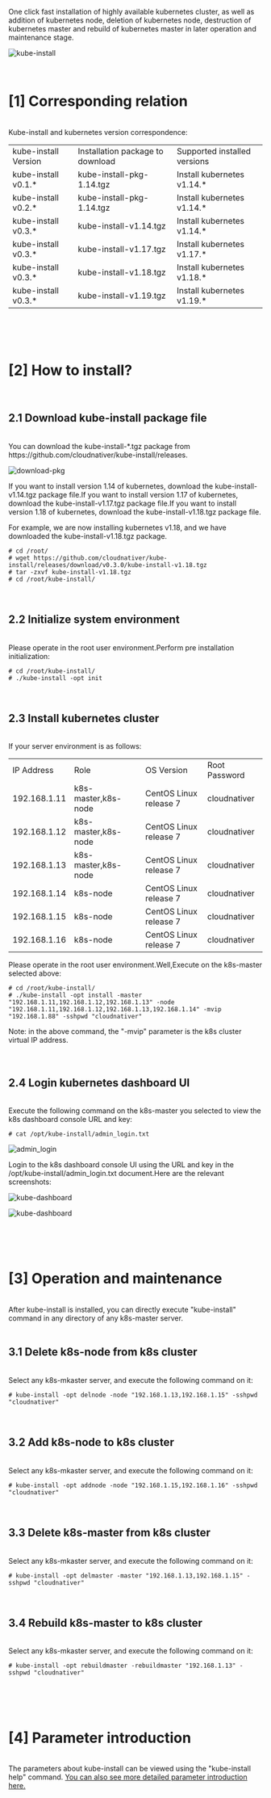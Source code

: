 One click fast installation of highly available kubernetes cluster, as well as addition of kubernetes node, deletion of kubernetes node, destruction of kubernetes master and rebuild of kubernetes master in later operation and maintenance stage.
<br>

![kube-install](docs/images/kube-install-logo.jpg)

<br>

# [1] Corresponding relation

<br>
Kube-install and kubernetes version correspondence:
<table>
<tr><td>kube-install Version</td><td>Installation package to download</td><td>Supported installed versions</td>
<tr><td> kube-install v0.1.* </td><td> kube-install-pkg-1.14.tgz</td><td> Install kubernetes v1.14.* </td></tr>
<tr><td> kube-install v0.2.* </td><td> kube-install-pkg-1.14.tgz</td><td> Install kubernetes v1.14.* </td></tr>
<tr><td> kube-install v0.3.* </td><td> kube-install-v1.14.tgz</td><td> Install kubernetes v1.14.* </td></tr>
<tr><td> kube-install v0.3.* </td><td> kube-install-v1.17.tgz</td><td> Install kubernetes v1.17.* </td></tr>
<tr><td> kube-install v0.3.* </td><td> kube-install-v1.18.tgz</td><td> Install kubernetes v1.18.* </td></tr>
<tr><td> kube-install v0.3.* </td><td> kube-install-v1.19.tgz</td><td> Install kubernetes v1.19.* </td></tr>
</table>
<br>
<br>
<br>

# [2] How to install?

<br>

## 2.1 Download kube-install package file

<br>
You can download the kube-install-*.tgz package from https://github.com/cloudnativer/kube-install/releases. <br>

![download-pkg](docs/images/download-pkg.jpg)

If you want to install version 1.14 of kubernetes, download the kube-install-v1.14.tgz package file.If you want to install version 1.17 of kubernetes, download the kube-install-v1.17.tgz package file.If you want to install version 1.18 of kubernetes, download the kube-install-v1.18.tgz package file.<br>

For example, we are now installing kubernetes v1.18, and we have downloaded the kube-install-v1.18.tgz package.<br>


```
# cd /root/
# wget https://github.com/cloudnativer/kube-install/releases/download/v0.3.0/kube-install-v1.18.tgz
# tar -zxvf kube-install-v1.18.tgz
# cd /root/kube-install/
```

<br>

## 2.2 Initialize system environment

<br>
Please operate in the root user environment.Perform pre installation initialization:<br>

```
# cd /root/kube-install/
# ./kube-install -opt init
```

<br>

## 2.3 Install kubernetes cluster

<br>
If your server environment is as follows:<br>
<table>
<tr><td>IP Address</td><td>Role</td><td>OS Version</td><td>Root Password</td></tr>
<tr><td>192.168.1.11</td><td>k8s-master,k8s-node</td><td>CentOS Linux release 7</td><td>cloudnativer</td></tr>
<tr><td>192.168.1.12</td><td>k8s-master,k8s-node</td><td>CentOS Linux release 7</td><td>cloudnativer</td></tr>
<tr><td>192.168.1.13</td><td>k8s-master,k8s-node</td><td>CentOS Linux release 7</td><td>cloudnativer</td></tr>
<tr><td>192.168.1.14</td><td>k8s-node</td><td>CentOS Linux release 7</td><td>cloudnativer</td></tr>
<tr><td>192.168.1.15</td><td>k8s-node</td><td>CentOS Linux release 7</td><td>cloudnativer</td></tr>
<tr><td>192.168.1.16</td><td>k8s-node</td><td>CentOS Linux release 7</td><td>cloudnativer</td></tr>
</table>
Please operate in the root user environment.Well,Execute on the k8s-master selected above:<br>

```
# cd /root/kube-install/
# ./kube-install -opt install -master "192.168.1.11,192.168.1.12,192.168.1.13" -node "192.168.1.11,192.168.1.12,192.168.1.13,192.168.1.14" -mvip "192.168.1.88" -sshpwd "cloudnativer"
```

Note: in the above command, the "-mvip" parameter is the k8s cluster virtual IP address.
<br>
<br>
<br>

## 2.4 Login kubernetes dashboard UI

<br>
Execute the following command on the k8s-master you selected to view the k8s dashboard console URL and key:<br>

```
# cat /opt/kube-install/admin_login.txt
```


![admin_login](docs/images/admin_login.jpg)

Login to the k8s dashboard console UI using the URL and key in the /opt/kube-install/admin_login.txt document.Here are the relevant screenshots:

![kube-dashboard](docs/images/kube-dashboard1.jpg)


![kube-dashboard](docs/images/kube-dashboard2.jpg)

<br>
<br>
<br>

# [3] Operation and maintenance

<br>
After kube-install is installed, you can directly execute "kube-install" command in any directory of any k8s-master server.<br>
<br>

## 3.1 Delete k8s-node from k8s cluster

<br>
Select any k8s-mkaster server, and execute the following command on it:<br>

```
# kube-install -opt delnode -node "192.168.1.13,192.168.1.15" -sshpwd "cloudnativer"
```

<br>

## 3.2 Add k8s-node to k8s cluster

<br>
Select any k8s-mkaster server, and execute the following command on it:<br>

```
# kube-install -opt addnode -node "192.168.1.15,192.168.1.16" -sshpwd "cloudnativer"
```

<br>

## 3.3 Delete k8s-master from k8s cluster

<br>
Select any k8s-mkaster server, and execute the following command on it:<br>

```
# kube-install -opt delmaster -master "192.168.1.13,192.168.1.15" -sshpwd "cloudnativer"
```

<br>

## 3.4 Rebuild k8s-master to k8s cluster

<br>
Select any k8s-mkaster server, and execute the following command on it:<br>

```
# kube-install -opt rebuildmaster -rebuildmaster "192.168.1.13" -sshpwd "cloudnativer"
```

<br>
<br>
<br>

# [4] Parameter introduction

<br>
The parameters about kube-install can be viewed using the "kube-install help" command. <a href="docs/parameters0.3.md">You can also see more detailed parameter introduction here.</a><br>
<br>
<br>
<br>

